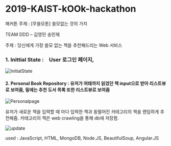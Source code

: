 # 2019-KAIST-kOOk-hackathon 

해커톤 주제 : [무쓸모톤] 쓸모없는 것의 가치

TEAM DDD – 김영민 송민재

주제 : 당신에게 가장 쓸모 없는 책을 추천해드리는 Web 서비스 

### 1. Inittial State :　User 로그인 페이지, 

![InitialState](https://user-images.githubusercontent.com/52192602/68075470-8f9bb900-fdeb-11e9-9943-97d03d5031ca.PNG)

#### 2. Personal Book Repository : 유저가 여태까지 읽었던 책 input으로 받아 리스트뷰로 보여줌, 밑에는 추천 도서 목록 또한 리스트뷰로 보여줌

![Personalpage](https://user-images.githubusercontent.com/52192602/68075437-3af83e00-fdeb-11e9-9ceb-aab5320f0f4e.png)

 유저가 새로운 책을 입력할 때 마다 입력한 책과 동떨어진 카테고리의 책을 랜덤하게 추천해줌. 카태고리의 책은 web crawling을 통해 db에 저장함.
 
![update](https://user-images.githubusercontent.com/52192602/68075439-3fbcf200-fdeb-11e9-862b-8e41da1f4d8b.png)

used : JavaScript, HTML, MongoDB, Node.JS, BeautifulSoup, Angular.JS
